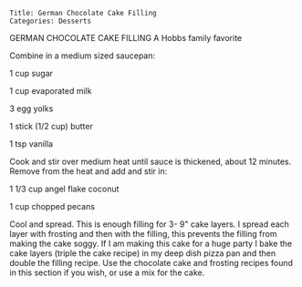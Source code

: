 ~~~ recipe-info
Title: German Chocolate Cake Filling
Categories: Desserts
~~~

GERMAN CHOCOLATE CAKE FILLING    A Hobbs family favorite

Combine in a medium sized saucepan:

1 cup sugar

1 cup evaporated milk

3 egg yolks

1 stick (1/2 cup) butter

1 tsp vanilla

Cook and stir over medium heat until sauce is thickened, about 12 minutes.  Remove from the heat and
add and stir in:

1 1/3 cup angel flake coconut

1 cup chopped pecans

Cool and spread.  This is enough filling for 3- 9" cake layers.  I spread each layer with frosting
and then with the filling, this prevents the filling from making the cake soggy.  If I am making
this cake for a huge party I bake the cake layers (triple the cake recipe) in my deep dish pizza pan
and then double the filling recipe.  Use the chocolate cake and frosting recipes found in this
section if you wish, or use a mix for the cake.
